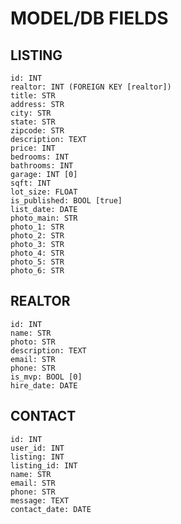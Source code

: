 # MODEL/DB FIELDS

## LISTING
    id: INT
    realtor: INT (FOREIGN KEY [realtor])
    title: STR
    address: STR
    city: STR
    state: STR
    zipcode: STR
    description: TEXT
    price: INT
    bedrooms: INT
    bathrooms: INT
    garage: INT [0]
    sqft: INT
    lot_size: FLOAT
    is_published: BOOL [true]
    list_date: DATE
    photo_main: STR
    photo_1: STR
    photo_2: STR
    photo_3: STR
    photo_4: STR
    photo_5: STR
    photo_6: STR


## REALTOR
    id: INT
    name: STR
    photo: STR
    description: TEXT
    email: STR
    phone: STR
    is_mvp: BOOL [0]
    hire_date: DATE


## CONTACT
    id: INT
    user_id: INT
    listing: INT
    listing_id: INT
    name: STR
    email: STR
    phone: STR
    message: TEXT
    contact_date: DATE













